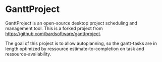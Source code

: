 GanttProject
============

GanttProject is an open-source desktop project scheduling and management tool. This is a forked project from https://github.com/bardsoftware/ganttproject.

The goal of this project is to allow autoplanning, so the gantt-tasks are in length optimized by ressource estimate-to-completion on task and ressource-availability.

